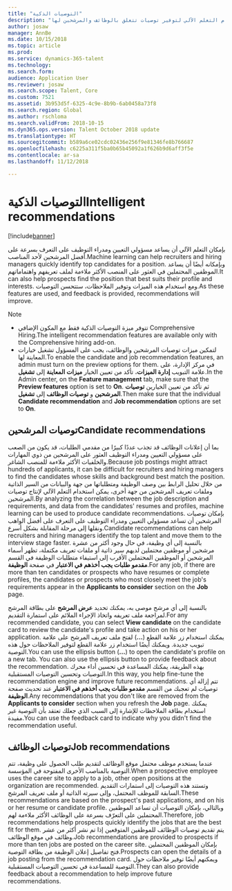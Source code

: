 ```yaml
---
title: "التوصيات الذكية"
description: "يشرح هذا الموضوع كيف يمكن استخدام التعلم الآلي‬ لتوفير توصيات تتعلق بالوظائف والمرشحين لها."
author: josaw
manager: AnnBe
ms.date: 10/15/2018
ms.topic: article
ms.prod: 
ms.service: dynamics-365-talent
ms.technology: 
ms.search.form: 
audience: Application User
ms.reviewer: josaw
ms.search.scope: Talent, Core
ms.custom: 7521
ms.assetid: 3b953d5f-6325-4c9e-8b9b-6ab0458a73f8
ms.search.region: Global
ms.author: rschloma
ms.search.validFrom: 2018-10-15
ms.dyn365.ops.version: Talent October 2018 update
ms.translationtype: HT
ms.sourcegitcommit: b589a6ce02cdc02436e256f9e81346fe8b766687
ms.openlocfilehash: c6225a311f5ba0b65b45092a1f626b9d6aff3f5e
ms.contentlocale: ar-sa
ms.lasthandoff: 11/12/2018

---
```


# <a name="intelligent-recommendations"></a><span data-ttu-id="10b2b-103">التوصيات الذكية</span><span class="sxs-lookup"><span data-stu-id="10b2b-103">Intelligent recommendations</span></span>

[!include[banner](../includes/banner.md)]

<span data-ttu-id="10b2b-104">بإمكان التعلم الآلي أن يساعد مسؤولي التعيين ومدراء التوظيف على التعرف بسرعة على أفضل المرشحين لأحد المناصب.</span><span class="sxs-lookup"><span data-stu-id="10b2b-104">Machine learning can help recruiters and hiring managers quickly identify top candidates for a position.</span></span> <span data-ttu-id="10b2b-105">وبإمكانه أيضًا أن يساعد الموظفين المحتملين في العثور على المنصب الأكثر ملاءمة لملف تعريفهم واهتماماتهم.</span><span class="sxs-lookup"><span data-stu-id="10b2b-105">It can also help prospects find the position that best suits their profile and interests.</span></span> <span data-ttu-id="10b2b-106">ومع استخدام هذه الميزات وتوفير الملاحظات، ستتحسن التوصيات.</span><span class="sxs-lookup"><span data-stu-id="10b2b-106">As these features are used, and feedback is provided, recommendations will improve.</span></span>

> [!NOTE] 
> - <span data-ttu-id="10b2b-107">تتوفر ميزة التوصيات الذكية فقط مع المكون الإضافي Comprehensive Hiring.</span><span class="sxs-lookup"><span data-stu-id="10b2b-107">The intelligent recommendation features are available only with the Comprehensive hiring add-on.</span></span>
> - <span data-ttu-id="10b2b-108">لتمكين ميزات توصيات المرشحين والوظائف، يجب على المسؤول تشغيل خيارات المعاينة لها.</span><span class="sxs-lookup"><span data-stu-id="10b2b-108">To enable the candidate and job recommendation features, an admin must turn on the preview options for them.</span></span> <span data-ttu-id="10b2b-109">في مركز الإدارة، على علامة التبويب **إدارة الميزات**، تأكد من تعيين الخيار **ميزات المعاينة** إلى **تشغيل**.</span><span class="sxs-lookup"><span data-stu-id="10b2b-109">In the Admin center, on the **Feature management** tab, make sure that the **Preview features** option is set to **On**.</span></span> <span data-ttu-id="10b2b-110">ثم تأكد من تعيين الخيارين **توصيات المرشحين** و **توصيات الوظائف** إلى **تشغيل**.</span><span class="sxs-lookup"><span data-stu-id="10b2b-110">Then make sure that the individual **Candidate recommendation** and **Job recommendation** options are set to **On**.</span></span>

## <a name="candidate-recommendations"></a><span data-ttu-id="10b2b-111">توصيات المرشحين</span><span class="sxs-lookup"><span data-stu-id="10b2b-111">Candidate recommendations</span></span>

<span data-ttu-id="10b2b-112">بما أن إعلانات الوظائف قد تجذب عددًا كبيرًا من مقدمي الطلبات، قد يكون من الصعب على مسؤولي التعيين ومدراء التوظيف العثور على المرشحين من ذوي المهارات والخلفيات الأكثر ملاءمة للمنصب الشاغر.</span><span class="sxs-lookup"><span data-stu-id="10b2b-112">Because job postings might attract hundreds of applicants, it can be difficult for recruiters and hiring managers to find the candidates whose skills and background best match the position.</span></span> <span data-ttu-id="10b2b-113">من خلال تحليل الرابط بين وصف الوظيفة ومتطلباتها من جهة والبيانات من السير الذاتية وملفات تعريف المرشحين من جهة أخرى، يمكن استخدام التعلم الآلي‬ لإنتاج توصيات المرشحين.</span><span class="sxs-lookup"><span data-stu-id="10b2b-113">By analyzing the correlation between the job description and requirements, and data from the candidates' resumes and profiles, machine learning can be used to produce candidate recommendations.</span></span> <span data-ttu-id="10b2b-114">بإمكان توصيات المرشحين أن تساعد مسؤولي التعيين ومدراء التوظيف على التعرف على أفضل الواهب ونقلها إلى مرحلة المقابلة بشكل أسرع.</span><span class="sxs-lookup"><span data-stu-id="10b2b-114">Candidate recommendations can help recruiters and hiring managers identify the top talent and move them to the interview stage faster.</span></span> <span data-ttu-id="10b2b-115">بالنسبة إلى أي وظيفة، في حال وجود أكثر من عشرة مرشحين أو موظفين محتملين لديهم سير ذاتية أو ملفات تعريف مكتملة، تظهر أسماء المرشحين أو الموظفين المحتملين الأقرب إلى استيفاء متطلبات الوظيفة في القسم **مقدمو طلبات يجب أخذهم في الاعتبار** في صفحة **الوظيفة**.</span><span class="sxs-lookup"><span data-stu-id="10b2b-115">For any job, if there are more than ten candidates or prospects who have resumes or complete profiles, the candidates or prospects who most closely meet the job's requirements appear in the **Applicants to consider** section on the **Job** page.</span></span>

<span data-ttu-id="10b2b-116">بالنسبة إلى أي مرشح موصى به، يمكنك تحديد **عرض المرشح** على بطاقة المرشح لمراجعة ملف تعريفه واتخاذ الإجراء الملائم على استمارة التقديم.</span><span class="sxs-lookup"><span data-stu-id="10b2b-116">For any recommended candidate, you can select **View candidate** on the candidate card to review the candidate's profile and take action on his or her application.</span></span> <span data-ttu-id="10b2b-117">يمكنك استخدام زر علامة القطع (**...**) لفتح ملف تعريف المرشح على علامة تبويب جديدة. ويمكنك أيضًا استخدام زر علامة القطع لتوفير الملاحظات حول هذه التوصية.</span><span class="sxs-lookup"><span data-stu-id="10b2b-117">You can use the ellipsis button (**...**) to open the candidate's profile on a new tab. You can also use the ellipsis button to provide feedback about the recommendation.</span></span> <span data-ttu-id="10b2b-118">بهذه الطريقة، يمكنك المساعدة في تحسين أداء محرك التوصيات وتحسين التوصيات المستقبلية.</span><span class="sxs-lookup"><span data-stu-id="10b2b-118">In this way, you help fine-tune the recommendation engine and improve future recommendations.</span></span> <span data-ttu-id="10b2b-119">تتم إزالة أي توصيات لم تعجبك من القسم **مقدمو طلبات يجب أخذهم في الاعتبار** عند تحديث صفحة **الوظيفة**.</span><span class="sxs-lookup"><span data-stu-id="10b2b-119">Any recommendations that you don't like are removed from the **Applicants to consider** section when you refresh the **Job** page.</span></span> <span data-ttu-id="10b2b-120">يمكنك استخدام بطاقة الملاحظات للإشارة إلى السبب الذي جعلك تعتقد بأن التوصية غير مفيدة.</span><span class="sxs-lookup"><span data-stu-id="10b2b-120">You can use the feedback card to indicate why you didn't find the recommendation useful.</span></span>

## <a name="job-recommendations"></a><span data-ttu-id="10b2b-121">توصيات الوظائف</span><span class="sxs-lookup"><span data-stu-id="10b2b-121">Job recommendations</span></span> 

<span data-ttu-id="10b2b-122">عندما يستخدم موظف محتمل موقع الوظائف لتقديم طلب الحصول على وظيفة، تتم التوصية بالمناصب الأخرى المفتوحة في المؤسسة.</span><span class="sxs-lookup"><span data-stu-id="10b2b-122">When a prospective employee uses the career site to apply to a job, other open positions at the organization are recommended.</span></span> <span data-ttu-id="10b2b-123">وتستند هذه التوصيات إلى استمارات التقديم السابقة للموظف المحتمل، وإلى سيرته الذاتية أو ملف تعريف المرشح.</span><span class="sxs-lookup"><span data-stu-id="10b2b-123">These recommendations are based on the prospect's past applications, and on his or her resume or candidate profile.</span></span> <span data-ttu-id="10b2b-124">وبالتالي، بإمكان التوصيات أن تساعد الموظفين المحتملين على التعرّف بسرعة على الوظائف الأكثر ملاءمة لهم.</span><span class="sxs-lookup"><span data-stu-id="10b2b-124">Therefore, job recommendations help prospects quickly identify the jobs that are the best fit for them.</span></span> <span data-ttu-id="10b2b-125">يتم تقديم توصيات الوظائف للموظفين المتوقعين إذا تم نشر أكثر من عشر وظائف في موقع الوظائف.</span><span class="sxs-lookup"><span data-stu-id="10b2b-125">Job recommendations are provided to prospects if more than ten jobs are posted on the career site.</span></span> <span data-ttu-id="10b2b-126">بإمكان الموظفين المحتملين فتح تفاصيل إعلان الوظيفة من بطاقة التوصية.</span><span class="sxs-lookup"><span data-stu-id="10b2b-126">Prospects can open the details of a job posting from the recommendation card.</span></span> <span data-ttu-id="10b2b-127">ويمكنهم أيضًا توفير ملاحظات حول التوصية للمساعدة في تحسين التوصيات المستقبلية.</span><span class="sxs-lookup"><span data-stu-id="10b2b-127">They can also provide feedback about a recommendation to help improve future recommendations.</span></span>

